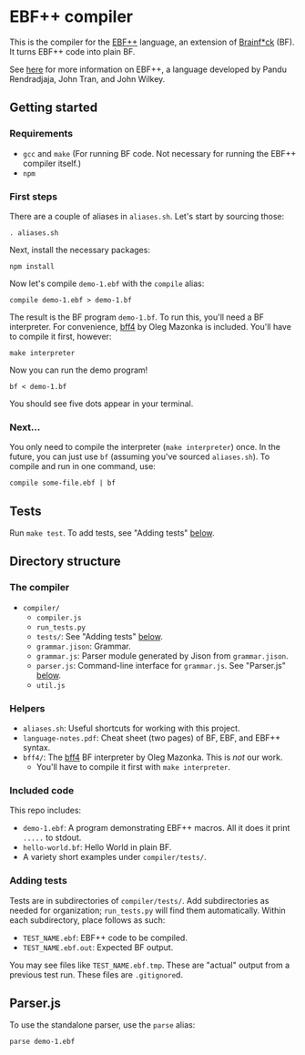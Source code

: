 # EBF++ compiler

This is the compiler for the [EBF++][ebfpp] language, an extension of
[Brainf\*ck][bf] (BF). It turns EBF++ code into plain BF.

See [here][ebfpp] for more information on EBF++, a language developed by Pandu
Rendradjaja, John Tran, and John Wilkey.

## Getting started
### Requirements
- `gcc` and `make` (For running BF code. Not necessary for running the EBF++
  compiler itself.)
- `npm`

### First steps
There are a couple of aliases in `aliases.sh`. Let's start by sourcing those:

    . aliases.sh

Next, install the necessary packages:

    npm install

Now let's compile `demo-1.ebf` with the `compile` alias:

    compile demo-1.ebf > demo-1.bf

The result is the BF program `demo-1.bf`. To run this, you'll need a BF
interpreter. For convenience, [bff4] by Oleg Mazonka is included. You'll have
to compile it first, however:

    make interpreter

Now you can run the demo program!

    bf < demo-1.bf

You should see five dots appear in your terminal.

### Next...
You only need to compile the interpreter (`make interpreter`) once. In the
future, you can just use `bf` (assuming you've sourced `aliases.sh`). To
compile and run in one command, use:

    compile some-file.ebf | bf

## Tests
Run `make test`. To add tests, see "Adding tests" [below](#adding-tests).

## Directory structure
### The compiler
- `compiler/`
  - `compiler.js`
  - `run_tests.py`
  - `tests/`: See "Adding tests" [below](#adding-tests).
  - `grammar.jison`: Grammar.
  - `grammar.js`: Parser module generated by Jison from `grammar.jison`.
  - `parser.js`: Command-line interface for `grammar.js`. See
    "Parser.js" [below](#parserjs).
  - `util.js`

### Helpers
- `aliases.sh`: Useful shortcuts for working with this project.
- `language-notes.pdf`: Cheat sheet (two pages) of BF, EBF, and EBF++ syntax.
- `bff4/`: The [bff4] BF interpreter by Oleg Mazonka. This is *not* our
  work.
  - You'll have to compile it first with `make interpreter`.

### Included code
This repo includes:

- `demo-1.ebf`: A program demonstrating EBF++ macros. All it does it print
  `.....` to stdout.
- `hello-world.bf`: Hello World in plain BF.
- A variety short examples under `compiler/tests/`.

### Adding tests
Tests are in subdirectories of `compiler/tests/`. Add subdirectories as needed
for organization; `run_tests.py` will find them automatically. Within each
subdirectory, place follows as such:

- `TEST_NAME.ebf`: EBF++ code to be compiled.
- `TEST_NAME.ebf.out`: Expected BF output.

You may see files like `TEST_NAME.ebf.tmp`. These are "actual" output from a
previous test run. These files are `.gitignore`d.

## Parser.js
To use the standalone parser, use the `parse` alias:

    parse demo-1.ebf


[ebfpp]: https://prendradjaja.github.io/ebfpp-demo/
[bf]: https://en.wikipedia.org/wiki/Brainfuck
[bff4]: http://mazonka.com/brainf/
